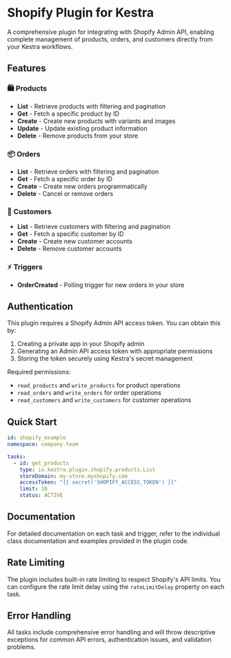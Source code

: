 # Shopify Plugin for Kestra

A comprehensive plugin for integrating with Shopify Admin API, enabling complete management of products, orders, and customers directly from your Kestra workflows.

## Features

### 🛍️ Products
- **List** - Retrieve products with filtering and pagination
- **Get** - Fetch a specific product by ID
- **Create** - Create new products with variants and images  
- **Update** - Update existing product information
- **Delete** - Remove products from your store

### 📦 Orders
- **List** - Retrieve orders with filtering and pagination
- **Get** - Fetch a specific order by ID
- **Create** - Create new orders programmatically
- **Delete** - Cancel or remove orders

### 👥 Customers
- **List** - Retrieve customers with filtering and pagination
- **Get** - Fetch a specific customer by ID
- **Create** - Create new customer accounts
- **Delete** - Remove customer accounts

### ⚡ Triggers
- **OrderCreated** - Polling trigger for new orders in your store

## Authentication

This plugin requires a Shopify Admin API access token. You can obtain this by:

1. Creating a private app in your Shopify admin
2. Generating an Admin API access token with appropriate permissions
3. Storing the token securely using Kestra's secret management

Required permissions:
- `read_products` and `write_products` for product operations
- `read_orders` and `write_orders` for order operations  
- `read_customers` and `write_customers` for customer operations

## Quick Start

```yaml
id: shopify_example
namespace: company.team

tasks:
  - id: get_products
    type: io.kestra.plugin.shopify.products.List
    storeDomain: my-store.myshopify.com
    accessToken: "{{ secret('SHOPIFY_ACCESS_TOKEN') }}"
    limit: 10
    status: ACTIVE
```

## Documentation

For detailed documentation on each task and trigger, refer to the individual class documentation and examples provided in the plugin code.

## Rate Limiting

The plugin includes built-in rate limiting to respect Shopify's API limits. You can configure the rate limit delay using the `rateLimitDelay` property on each task.

## Error Handling

All tasks include comprehensive error handling and will throw descriptive exceptions for common API errors, authentication issues, and validation problems.
